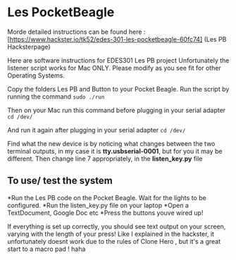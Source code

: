 # Les PocketBeagle

Morde detailed instructions can be found here : [https://www.hackster.io/tk52/edes-301-les-pocketbeagle-60fc74] (Les PB Hacksterpage)

Here are software instructions for EDES301 Les PB project
Unfortunately the listener script works for Mac ONLY. Please modify as you see fit for other Operating Systems.

Copy the folders Les PB and Button to your Pocket Beagle. Run the script by running the command 
`sudo ./run`

Then on your Mac run this command before plugging in your serial adapter
`cd /dev/`

And run it again after plugging in your serial adapter
`cd /dev/`

Find what the new device is by noticing what changes between the two terminal outputs, in my case it is **tty.usbserial-0001**, but for you it may be different. 
Then change line 7 appropriately, in the **listen_key.py** file


## To use/ test the system
*Run the Les PB code on the Pocket Beagle. Wait for the lights to be configured.
*Run the listen_key.py file on your laptop
*Open a TextDocument, Google Doc etc
*Press the buttons youve wired up!

If everything is set up correctly, you should see text output on your screen, varying with the length of your press!
Like I explained in the hackster, it unfortunately doesnt work due to the rules of Clone Hero , but it's a great start to a macro pad ! haha

